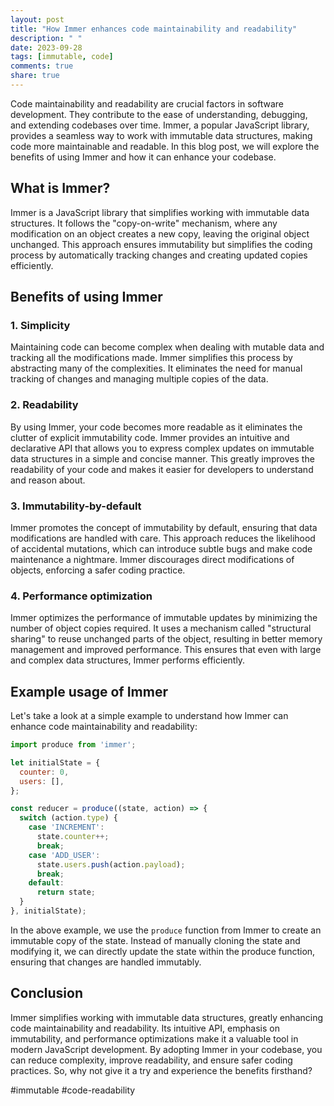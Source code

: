 ```yaml
---
layout: post
title: "How Immer enhances code maintainability and readability"
description: " "
date: 2023-09-28
tags: [immutable, code]
comments: true
share: true
---
```


Code maintainability and readability are crucial factors in software development. They contribute to the ease of understanding, debugging, and extending codebases over time. Immer, a popular JavaScript library, provides a seamless way to work with immutable data structures, making code more maintainable and readable. In this blog post, we will explore the benefits of using Immer and how it can enhance your codebase.

## What is Immer?

Immer is a JavaScript library that simplifies working with immutable data structures. It follows the "copy-on-write" mechanism, where any modification on an object creates a new copy, leaving the original object unchanged. This approach ensures immutability but simplifies the coding process by automatically tracking changes and creating updated copies efficiently.

## Benefits of using Immer

### 1. Simplicity

Maintaining code can become complex when dealing with mutable data and tracking all the modifications made. Immer simplifies this process by abstracting many of the complexities. It eliminates the need for manual tracking of changes and managing multiple copies of the data.

### 2. Readability

By using Immer, your code becomes more readable as it eliminates the clutter of explicit immutability code. Immer provides an intuitive and declarative API that allows you to express complex updates on immutable data structures in a simple and concise manner. This greatly improves the readability of your code and makes it easier for developers to understand and reason about.

### 3. Immutability-by-default

Immer promotes the concept of immutability by default, ensuring that data modifications are handled with care. This approach reduces the likelihood of accidental mutations, which can introduce subtle bugs and make code maintenance a nightmare. Immer discourages direct modifications of objects, enforcing a safer coding practice.

### 4. Performance optimization

Immer optimizes the performance of immutable updates by minimizing the number of object copies required. It uses a mechanism called "structural sharing" to reuse unchanged parts of the object, resulting in better memory management and improved performance. This ensures that even with large and complex data structures, Immer performs efficiently.

## Example usage of Immer

Let's take a look at a simple example to understand how Immer can enhance code maintainability and readability:

```javascript
import produce from 'immer';

let initialState = {
  counter: 0,
  users: [],
};

const reducer = produce((state, action) => {
  switch (action.type) {
    case 'INCREMENT':
      state.counter++;
      break;
    case 'ADD_USER':
      state.users.push(action.payload);
      break;
    default:
      return state;
  }
}, initialState);
```

In the above example, we use the `produce` function from Immer to create an immutable copy of the state. Instead of manually cloning the state and modifying it, we can directly update the state within the produce function, ensuring that changes are handled immutably.

## Conclusion

Immer simplifies working with immutable data structures, greatly enhancing code maintainability and readability. Its intuitive API, emphasis on immutability, and performance optimizations make it a valuable tool in modern JavaScript development. By adopting Immer in your codebase, you can reduce complexity, improve readability, and ensure safer coding practices. So, why not give it a try and experience the benefits firsthand?

#immutable #code-readability